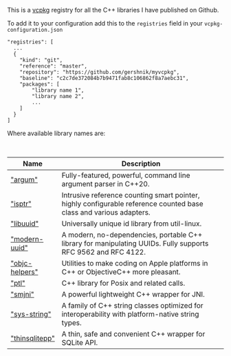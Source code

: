 This is a [vcpkg](https://vcpkg.io/en/) registry for all the C++ libraries
I have published on Github.

To add it to your configuration add this to the `registries` field in your `vcpkg-configuration.json`

```
"registries": [
  ...
  {
    "kind": "git",
    "reference": "master",
    "repository": "https://github.com/gershnik/myvcpkg",
    "baseline": "c2c7de372084b7b9471fab8c106862f8a7aebc31",
    "packages": [ 
        "library name 1", 
        "library name 2", 
        ...
    ]
  }
]
```

Where available library names are:

<br><table width="100%">
    <thead>
      <tr>
        <th width="20%">Name</th>
        <th>Description</th>
      </tr>
    </thead>
    <tbody>
      <tr>
        <td>["argum"](https://github.com/gershnik/argum)</td>
        <td>Fully-featured, powerful, command line argument parser in C++20.</td>
      </tr>
      <tr>
        <td>["isptr"](https://github.com/gershnik/intrusive_shared_ptr)</td>
        <td>Intrusive reference counting smart pointer, highly configurable reference counted base class and various adapters.</td>
      </tr>
      <tr>
        <td>["libuuid"](https://github.com/gershnik/libuuid-cmake)</th>
        <td>Universally unique id library from util-linux.</td>
      </tr>
      <tr>
        <td>["modern-uuid"](https://github.com/gershnik/modern-uuid)</td>
        <td>A modern, no-dependencies, portable C++ library for manipulating UUIDs. Fully supports RFC 9562 and RFC 4122.</td>
      </tr>
      <tr>
        <td>["objc-helpers"](https://github.com/gershnik/objc-helpers)</td>
        <td>Utilities to make coding on Apple platforms in C++ or ObjectiveC++ more pleasant.</td>
      </tr>
      <tr>
        <td>["ptl"](https://github.com/gershnik/ptl)</td>
        <td>C++ library for Posix and related calls.</td>
      </tr>
      <tr>
        <td>["smjni"](https://github.com/gershnik/SimpleJNI)</td>
        <td>A powerful lightweight C++ wrapper for JNI.</td>
      </tr>
      <tr>
        <td>["sys-string"](https://github.com/gershnik/sys_string)</td>
        <td>A family of C++ string classes optimized for interoperability with platform-native string types.</td>
      </tr>
      <tr>
        <td>["thinsqlitepp"](https://github.com/gershnik/thinsqlitepp)</td>
        <td>A thin, safe and convenient C++ wrapper for SQLite API.</td>
      </tr>
    </tbody>
</table>

